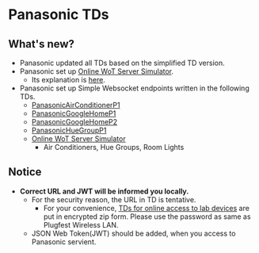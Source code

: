 # Panasonic TDs

## What's new?

- Panasonic updated all TDs based on the simplified TD version.
- Panasonic set up [Online WoT Server Simulator](simulator).
    - Its explanation is [here](https://github.com/w3c/wot/blob/master/testing/online/panasonic.md).
- Panasonic set up Simple Websocket endpoints written in the following TDs.
    - [PanasonicAirConditionerP1](airConditioner_p1.jsonld)
    - [PanasonicGoogleHomeP1](googlehome_p1.jsonld)
    - [PanasonicGoogleHomeP2](googlehome_p2.jsonld)
    - [PanasonicHueGroupP1](huegroup_p1.jsonld)
    - [Online WoT Server Simulator](simulator)
        - Air Conditioners, Hue Groups, Room Lights

## Notice

- **Correct URL and JWT will be informed you locally.**
    - For the security reason, the URL in TD is tentative.
      - For your convenience, [TDs for online access to lab devices](panasonic_lab_online_TDs.zip) are put in encrypted zip form. Please use the password as same as Plugfest Wireless LAN.
    - JSON Web Token(JWT) should be added, when you access to Panasonic servient.
